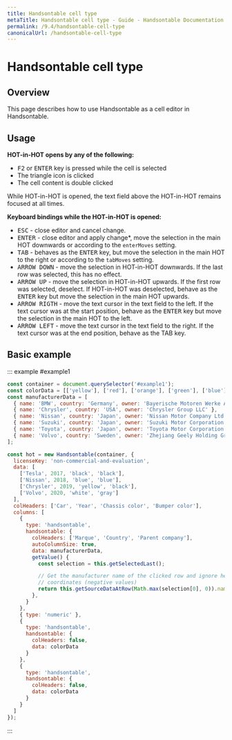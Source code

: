 ```yaml
---
title: Handsontable cell type
metaTitle: Handsontable cell type - Guide - Handsontable Documentation
permalink: /9.4/handsontable-cell-type
canonicalUrl: /handsontable-cell-type
---
```


# Handsontable cell type

## Overview

This page describes how to use Handsontable as a cell editor in Handsontable.

## Usage

**HOT-in-HOT opens by any of the following:**

* <kbd>F2</kbd> or <kbd>ENTER</kbd> key is pressed while the cell is selected
* The triangle icon is clicked
* The cell content is double clicked

While HOT-in-HOT is opened, the text field above the HOT-in-HOT remains focused at all times.

**Keyboard bindings while the HOT-in-HOT is opened:**

* <kbd>ESC</kbd> - close editor and cancel change.
* <kbd>ENTER</kbd> - close editor and apply change\*, move the selection in the main HOT downwards or according to the `enterMoves` setting.
* <kbd>TAB</kbd> - behaves as the <kbd>ENTER</kbd> key, but move the selection in the main HOT to the right or according to the `tabMoves` setting.
* <kbd>ARROW DOWN</kbd> - move the selection in HOT-in-HOT downwards. If the last row was selected, this has no effect.
* <kbd>ARROW UP</kbd> - move the selection in HOT-in-HOT upwards. If the first row was selected, deselect. If HOT-in-HOT was deselected, behave as the <kbd>ENTER</kbd> key but move the selection in the main HOT upwards.
* <kbd>ARROW RIGTH</kbd> - move the text cursor in the text field to the left. If the text cursor was at the start position, behave as the <kbd>ENTER</kbd> key but move the selection in the main HOT to the left.
* <kbd>ARROW LEFT</kbd> - move the text cursor in the text field to the right. If the text cursor was at the end position, behave as the TAB key.

## Basic example

::: example #example1
```js
const container = document.querySelector('#example1');
const colorData = [['yellow'], ['red'], ['orange'], ['green'], ['blue'], ['gray'], ['black'], ['white']];
const manufacturerData = [
  { name: 'BMW', country: 'Germany', owner: 'Bayerische Motoren Werke AG' },
  { name: 'Chrysler', country: 'USA', owner: 'Chrysler Group LLC' },
  { name: 'Nissan', country: 'Japan', owner: 'Nissan Motor Company Ltd' },
  { name: 'Suzuki', country: 'Japan', owner: 'Suzuki Motor Corporation' },
  { name: 'Toyota', country: 'Japan', owner: 'Toyota Motor Corporation' },
  { name: 'Volvo', country: 'Sweden', owner: 'Zhejiang Geely Holding Group' }
];

const hot = new Handsontable(container, {
  licenseKey: 'non-commercial-and-evaluation',
  data: [
    ['Tesla', 2017, 'black', 'black'],
    ['Nissan', 2018, 'blue', 'blue'],
    ['Chrysler', 2019, 'yellow', 'black'],
    ['Volvo', 2020, 'white', 'gray']
  ],
  colHeaders: ['Car', 'Year', 'Chassis color', 'Bumper color'],
  columns: [
    {
      type: 'handsontable',
      handsontable: {
        colHeaders: ['Marque', 'Country', 'Parent company'],
        autoColumnSize: true,
        data: manufacturerData,
        getValue() {
          const selection = this.getSelectedLast();

          // Get the manufacturer name of the clicked row and ignore header
          // coordinates (negative values)
          return this.getSourceDataAtRow(Math.max(selection[0], 0)).name;
        },
      }
    },
    { type: 'numeric' },
    {
      type: 'handsontable',
      handsontable: {
        colHeaders: false,
        data: colorData
      }
    },
    {
      type: 'handsontable',
      handsontable: {
        colHeaders: false,
        data: colorData
      }
    }
  ]
});
```
:::
